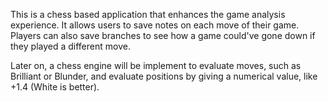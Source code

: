 This is a chess based application that enhances the game analysis experience. It allows users to save notes on each move of their game. Players can also save branches to see how a game could've gone down if they played a different move. 

Later on, a chess engine will be implement to evaluate moves, such as Brilliant or Blunder, and evaluate positions by giving a numerical value, like +1.4 (White is better).
